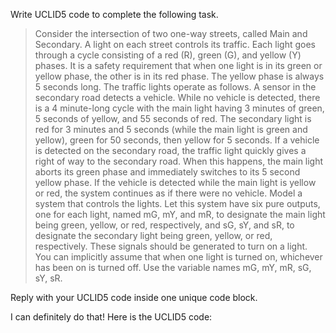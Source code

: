 Write UCLID5 code to complete the following task.

> Consider the intersection of two one-way streets, called Main and Secondary. A light on each street controls its traffic. Each light goes through a cycle consisting of a red (R), green (G), and yellow (Y) phases. It is a safety requirement that when one light is in its green or yellow phase, the other is in its red phase. The yellow phase is always 5 seconds long. The traffic lights operate as follows. A sensor in the secondary road detects a vehicle. While no vehicle is detected, there is a 4 minute-long cycle with the main light having 3 minutes of green, 5 seconds of yellow, and 55 seconds of red. The secondary light is red for 3 minutes and 5 seconds (while the main light is green and yellow), green for 50 seconds, then yellow for 5 seconds. If a vehicle is detected on the secondary road, the traffic light quickly gives a right of way to the secondary road. When this happens, the main light aborts its green phase and immediately switches to its 5 second yellow phase. If the vehicle is detected while the main light is yellow or red, the system continues as if there were no vehicle. Model a system that controls the lights. Let this system have six pure outputs, one for each light, named mG, mY, and mR, to designate the main light being green, yellow, or red, respectively, and sG, sY, and sR, to designate the secondary light being green, yellow, or red, respectively. These signals should be generated to turn on a light. You can implicitly assume that when one light is turned on, whichever has been on is turned off. Use the variable names mG, mY, mR, sG, sY, sR.

Reply with your UCLID5 code inside one unique code block.

I can definitely do that! Here is the UCLID5 code:
```
